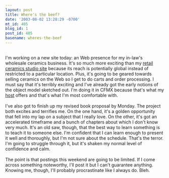 ```yaml
---
layout: post
title: Where's the beef?
date: '2003-08-02 13:28:29 -0700'
mt_id: 405
blog_id: 1
post_id: 405
basename: wheres-the-beef
---
```

<br />I'm working on a new site today: an Web presence for my in-law's wholesale ceramics business. It's so much more exciting than my <a href="http://www.paintinginthepark.com/">retail ceramics studio site</a> because its reach is potentially global instead of restricted to a particular location. Plus, it's going to be geared towards selling ceramics on the Web so I get to do carts and order processing. I must say that it's terribly exciting and I've already got the early notions of the object model sketched out. I'm doing it in CFMX because that's what my <a href="http://www.eruditionzone.com/">host</a> offers and that's what I'm most comfortable with.<br /><br />I've also got to finish up my revised book proposal by Monday. The project both excites and terrifies me. On the one hand, it's a golden opportunity that fell into my lap on a subject that I really love. On the other, it's got an accelerated timeframe and a bunch of chapters about which I don't know very much. It's an old saw, though, that the best way to learn something is to teach it to someone else. I'm confident that I can learn enough to present it well and thoroughly, but I'm not sure about the schedule. That's the terror. I'm going to struggle through it, but it's shaken my normal level of confidence and calm.<br /><br />The point is that postings this weekend are going to be limited. If I come across something noteworthy, I'll post it but I can't guarantee anything. Knowing me, though, I'll probably procrastinate like I always do. Bleh.<br /><br /><br />
